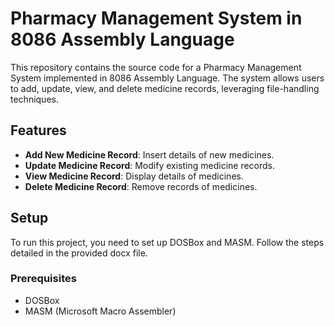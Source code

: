# Pharmacy Management System in 8086 Assembly Language

This repository contains the source code for a Pharmacy Management System implemented in 8086 Assembly Language. The system allows users to add, update, view, and delete medicine records, leveraging file-handling techniques.


## Features

- **Add New Medicine Record**: Insert details of new medicines.
- **Update Medicine Record**: Modify existing medicine records.
- **View Medicine Record**: Display details of medicines.
- **Delete Medicine Record**: Remove records of medicines.

## Setup

To run this project, you need to set up DOSBox and MASM. Follow the steps detailed in the provided docx file.

### Prerequisites

- DOSBox
- MASM (Microsoft Macro Assembler)


